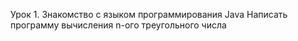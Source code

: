 Урок 1. Знакомство с языком программирования Java
Написать программу вычисления n-ого треугольного числа